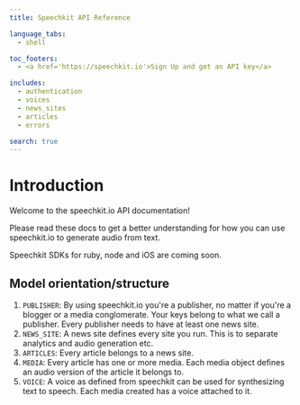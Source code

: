 ```yaml
---
title: Speechkit API Reference

language_tabs:
  - shell

toc_footers:
  - <a href='https://speechkit.io'>Sign Up and get an API key</a>

includes:
  - authentication
  - voices
  - news_sites
  - articles
  - errors

search: true
---
```


# Introduction

Welcome to the speechkit.io API documentation!

Please read these docs to get a better understanding for how you can use speechkit.io to generate audio from text.

<aside class="notice">
  Speechkit SDKs for ruby, node and iOS are coming soon.
</aside>


## Model orientation/structure

1. `PUBLISHER`: By using speechkit.io you're a publisher, no matter if you're a blogger or a media conglomerate. Your keys belong to what we call a publisher. Every publisher needs to have at least one news site.
2. `NEWS_SITE`: A news site defines every site you run. This is to separate analytics and audio generation etc.
3. `ARTICLES`: Every article belongs to a news site.
4. `MEDIA`: Every article has one or more media. Each media object defines an audio version of the article it belongs to.
5. `VOICE`: A voice as defined from speechkit can be used for synthesizing text to speech. Each media created has a voice attached to it.
